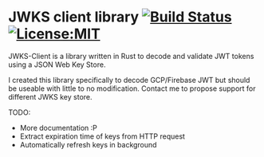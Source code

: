 JWKS client library [![Build Status](https://travis-ci.com/jfbilodeau/jwks-client.svg?branch=master)](https://travis-ci.com/jfbilodeau/jwks-client) [![License:MIT](https://img.shields.io/badge/License-MIT-yellow.svg)](https://opensource.org/licenses/MIT)
===
JWKS-Client is a library written in Rust to decode and validate JWT tokens using a JSON Web Key Store.

I created this library specifically to decode GCP/Firebase JWT but should be useable with little to no modification. Contact me to propose support for different JWKS key store.

TODO:
* More documentation :P
* Extract expiration time of keys from HTTP request
* Automatically refresh keys in background
